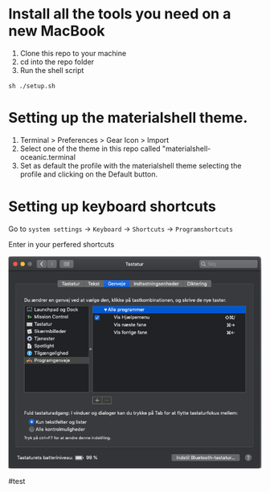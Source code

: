 # Install all the tools you need on a new MacBook

1. Clone this repo to your machine
2. cd into the repo folder
3. Run the shell script


```
sh ./setup.sh
```

# Setting up the materialshell theme.

1. Terminal > Preferences > Gear Icon > Import
2. Select one of the theme in this repo called "materialshell-oceanic.terminal
3. Set as default the profile with the materialshell theme selecting the profile and clicking on the Default button.

# Setting up keyboard shortcuts

Go to `system settings` -> `Keyboard` -> `Shortcuts` -> `Programshortcuts`

Enter in your perfered shortcuts

![Program shortcuts](shortcuts.png?raw=true "Shortcuts")

#test
